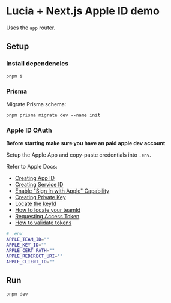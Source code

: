 # Lucia + Next.js Apple ID demo

Uses the `app` router.

## Setup

### Install dependencies

```
pnpm i
```

### Prisma

Migrate Prisma schema:

```
pnpm prisma migrate dev --name init
```

### Apple ID OAuth

**Before starting make sure you have an paid apple dev account**

Setup the Apple App and copy-paste credentials into `.env`.

Refer to Apple Docs:

- [Creating App ID](https://developer.apple.com/help/account/manage-identifiers/register-an-app-id/)
- [Creating Service ID](https://developer.apple.com/help/account/manage-identifiers/register-a-services-id)
- [Enable "Sign In with Apple" Capability](https://developer.apple.com/help/account/manage-identifiers/enable-app-capabilities)
- [Creating Private Key](https://developer.apple.com/help/account/manage-keys/create-a-private-key)
- [Locate the keyId](https://developer.apple.com/help/account/manage-keys/get-a-key-identifier)
- [How to locate your teamId](https://developer.apple.com/help/account/manage-your-team/locate-your-team-id)
- [Requesting Access Token](https://developer.apple.com/documentation/sign_in_with_apple/request_an_authorization_to_the_sign_in_with_apple_server)
- [How to validate tokens](https://developer.apple.com/documentation/sign_in_with_apple/generate_and_validate_tokens)


```bash
# .env
APPLE_TEAM_ID=""
APPLE_KEY_ID=""
APPLE_CERT_PATH=""
APPLE_REDIRECT_URI=""
APPLE_CLIENT_ID=""
```

## Run

```
pnpm dev
```
